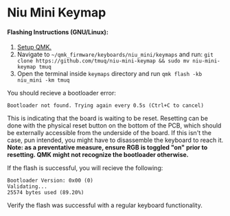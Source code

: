 # Niu Mini Keymap

#### Flashing Instructions (GNU/Linux):
1. [Setup QMK.](https://docs.qmk.fm/#/newbs_getting_started)
2. Navigate to `~/qmk_firmware/keyboards/niu_mini/keymaps` and run:
`git clone https://github.com/tmuq/niu-mini-keymap && sudo mv niu-mini-keymap tmuq`
4. Open the terminal inside `keymaps` directory and run `qmk flash -kb niu_mini -km tmuq`

You should recieve a bootloader error:
```
Bootloader not found. Trying again every 0.5s (Ctrl+C to cancel)
```
This is indicating that the board is waiting to be reset. Resetting can be done with the physical reset button on the bottom of the PCB, which should be externally accessible from the underside of the board. If this isn't the case, pun intended, you might have to disassemble the keyboard to reach it. **Note: as a preventative measure, ensure RGB is toggled "on" prior to resetting. QMK might not recognize the bootloader otherwise.**

If the flash is successful, you will recieve the following:
```
Bootloader Version: 0x00 (0)
Validating...
25574 bytes used (89.20%)
```
Verify the flash was successful with a regular keyboard functionality. 
